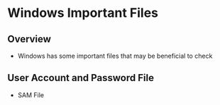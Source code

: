 # Windows Important Files

## Overview

* Windows has some important files that may be beneficial to check

## User Account and Password File

* SAM File

